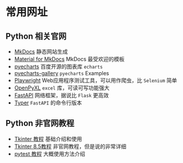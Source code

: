 # 常用网址


## Python 相关官网

- [MkDocs](https://www.mkdocs.org/) 静态网站生成
- [Material for MkDocs](https://squidfunk.github.io/mkdocs-material/) MkDocs 最受欢迎的模板
- [pyecharts](https://gallery.pyecharts.org/) 百度开源的图表库 `echarts`
- [pyecharts-gallery](https://gallery.pyecharts.org/#/) `pyecharts` Examples
- [Playwright](https://playwright.dev/python/) Web应用程序测试工具，可以用作爬虫，比 `Selenium` 简单
- [OpenPyXL](https://openpyxl.readthedocs.io/en/stable/) `excel` 库，可读可写功能强大
- [FastAPI](https://fastapi.tiangolo.com/) 网络框架，据说比 `Flask` 更高效
- [Typer](https://typer.tiangolo.com/) `FastAPI` 的命令行版本


## Python 非官网教程

- [Tkinter 教程](https://likegeeks.com/python-gui-examples-tkinter-tutorial/) 基础介绍和使用
- [Tkinter 8.5教程](https://tkdocs.com/shipman/) 非官网教程，但是说的非常详细
- [pytest 教程](https://blog.csdn.net/lovedingd/article/details/98952868) 大概使用方法介绍